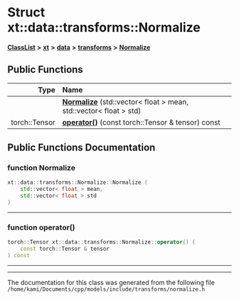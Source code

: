 

# Struct xt::data::transforms::Normalize



[**ClassList**](annotated.md) **>** [**xt**](namespacext.md) **>** [**data**](namespacext_1_1data.md) **>** [**transforms**](namespacext_1_1data_1_1transforms.md) **>** [**Normalize**](structxt_1_1data_1_1transforms_1_1Normalize.md)










































## Public Functions

| Type | Name |
| ---: | :--- |
|   | [**Normalize**](#function-normalize) (std::vector&lt; float &gt; mean, std::vector&lt; float &gt; std) <br> |
|  torch::Tensor | [**operator()**](#function-operator()) (const torch::Tensor & tensor) const<br> |




























## Public Functions Documentation




### function Normalize 

```C++
xt::data::transforms::Normalize::Normalize (
    std::vector< float > mean,
    std::vector< float > std
) 
```




<hr>



### function operator() 

```C++
torch::Tensor xt::data::transforms::Normalize::operator() (
    const torch::Tensor & tensor
) const
```




<hr>

------------------------------
The documentation for this class was generated from the following file `/home/kami/Documents/cpp/models/include/transforms/normalize.h`

